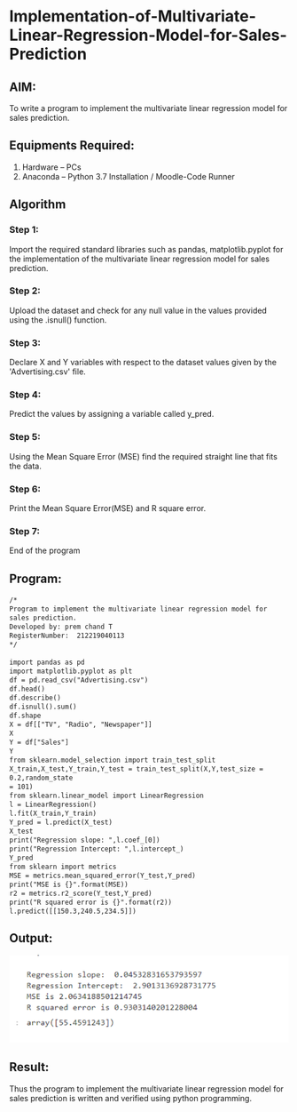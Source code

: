 # Implementation-of-Multivariate-Linear-Regression-Model-for-Sales-Prediction

## AIM:
To write a program to implement the multivariate linear regression model for sales prediction.

## Equipments Required:
1. Hardware – PCs
2. Anaconda – Python 3.7 Installation / Moodle-Code Runner

## Algorithm
### Step 1: 
Import the required standard libraries such as pandas, matplotlib.pyplot for the
implementation of the multivariate linear regression model for sales prediction.
### Step 2: 
Upload the dataset and check for any null value in the values provided using the
.isnull() function.
### Step 3: 
Declare X and Y variables with respect to the dataset values given by the
'Advertising.csv' file.
### Step 4: 
Predict the values by assigning a variable called y_pred.
### Step 5: 
Using the Mean Square Error (MSE) find the required straight line that fits the data.
### Step 6: 
Print the Mean Square Error(MSE) and R square error.
### Step 7:
 End of the program

## Program:
```
/*
Program to implement the multivariate linear regression model for sales prediction.
Developed by: prem chand T
RegisterNumber:  212219040113
*/

import pandas as pd
import matplotlib.pyplot as plt
df = pd.read_csv("Advertising.csv")
df.head()
df.describe()
df.isnull().sum()
df.shape
X = df[["TV", "Radio", "Newspaper"]]
X
Y = df["Sales"]
Y
from sklearn.model_selection import train_test_split
X_train,X_test,Y_train,Y_test = train_test_split(X,Y,test_size = 0.2,random_state
= 101)
from sklearn.linear_model import LinearRegression
l = LinearRegression()
l.fit(X_train,Y_train)
Y_pred = l.predict(X_test)
X_test
print("Regression slope: ",l.coef_[0])
print("Regression Intercept: ",l.intercept_)
Y_pred
from sklearn import metrics
MSE = metrics.mean_squared_error(Y_test,Y_pred)
print("MSE is {}".format(MSE))
r2 = metrics.r2_score(Y_test,Y_pred)
print("R squared error is {}".format(r2))
l.predict([[150.3,240.5,234.5]])
```

## Output:
![output](./images/output.png)


## Result:
Thus the program to implement the multivariate linear regression model for sales prediction is written and verified using python programming.

